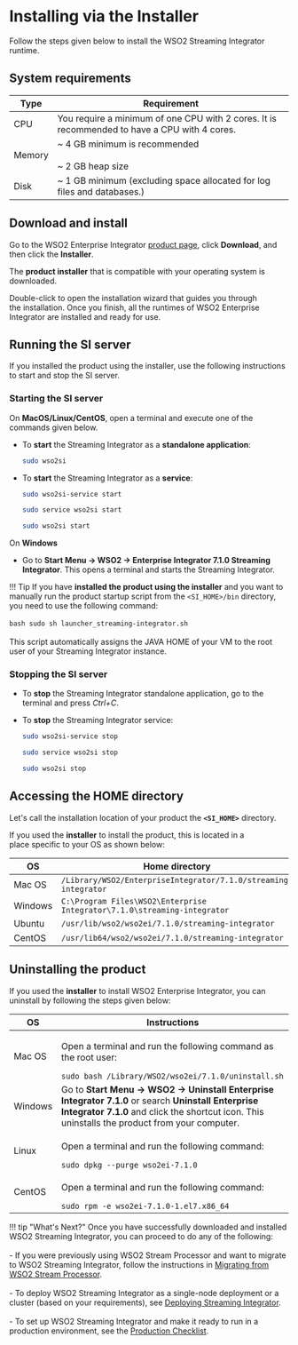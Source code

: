 # Installing via the Installer

Follow the steps given below to install the WSO2 Streaming Integrator runtime.

## System requirements

| Type   | Requirement                                                                                     |
|--------|-------------------------------------------------------------------------------------------------|
| CPU    | You require a minimum of one CPU with 2 cores. It is recommended to have a CPU with 4 cores.    |
| Memory | ~ 4 GB minimum is recommended</br> </br>  ~ 2 GB heap size                                      |
| Disk   | ~ 1 GB minimum (excluding space allocated for log files and databases.)                         |

## Download and install

Go to the WSO2 Enterprise Integrator [product page](https://wso2.com/integration/#), click **Download**, and then click the **Installer**.

The **product installer** that is compatible with your operating system is downloaded.

Double-click to open the installation wizard that guides you through the installation. Once you finish, all the runtimes of WSO2 Enterprise Integrator are installed and ready for use.

## Running the SI server

If you installed the product using the installer, use the following instructions to start and stop the SI server.

### Starting the SI server

On **MacOS/Linux/CentOS**, open a terminal and execute one of the commands given below.

-  To <b>start</b> the Streaming Integrator as a <b>standalone application</b>:

      ```bash
      sudo wso2si
      ```
   
-  To <b>start</b> the Streaming Integrator as a <b>service</b>:
      
      ```bash tab='On MacOS'
      sudo wso2si-service start
      ```

      ```bash tab='On Linux'
      sudo service wso2si start
      ```

      ```bash tab='On Centos'
      sudo wso2si start
      ```

On **Windows**

-  Go to **Start Menu -> WSO2 -> Enterprise Integrator 7.1.0 Streaming Integrator**. This opens a terminal and starts the Streaming Integrator.

!!! Tip
    If you have **installed the product using the installer** and you want to manually run the product startup script from the `<SI_HOME>/bin` directory, you need to use the following command:<br/><br/>
    ```bash
    sudo sh launcher_streaming-integrator.sh
    ```<br/><br/>
    This script automatically assigns the JAVA HOME of your VM to the root user of your Streaming Integrator instance.
    
### Stopping the SI server

-  To <b>stop</b> the Streaming Integrator standalone application, go to the terminal and press <i>Ctrl+C</i>.

-  To <b>stop</b> the Streaming Integrator service:
      
      ```bash tab='On MacOS'
      sudo wso2si-service stop
      ```

      ```bash tab='On Linux'
      sudo service wso2si stop
      ```

      ```bash tab='On CentOS'
      sudo wso2si stop

## Accessing the HOME directory

Let's call the installation location of your product the **`<SI_HOME>`** directory.

If you used the **installer** to install the product, this is located in a place specific to your OS as shown below:

<table style="width:100%;">
   <colgroup>
      <col style="width: 9%" />
      <col style="width: 90%" />
   </colgroup>
   <thead>
      <tr class="header">
         <th>OS</th>
         <th>Home directory</th>
      </tr>
   </thead>
   <tbody>
      <tr class="odd">
         <td>Mac OS</td>
         <td><code>/Library/WSO2/EnterpriseIntegrator/7.1.0/streaming-integrator</code></td>
      </tr>
      <tr class="even">
         <td>Windows</td>
         <td><code>C:\Program Files\WSO2\Enterprise Integrator\7.1.0\streaming-integrator</code></td>
      </tr>
      <tr class="odd">
         <td>Ubuntu</td>
         <td><code>/usr/lib/wso2/wso2ei/7.1.0/streaming-integrator</code></td>
      </tr>
      <tr class="even">
         <td>CentOS</td>
         <td><code>/usr/lib64/wso2/wso2ei/7.1.0/streaming-integrator</code></td>
      </tr>
   </tbody>
</table>

## Uninstalling the product

If you used the **installer** to install WSO2 Enterprise Integrator, you can uninstall by following the steps given below:

<table>
<thead>
<tr class="header">
<th>OS</th>
<th>Instructions</th>
</tr>
</thead>
<tbody>
<tr class="odd">
<td>Mac OS</td>
<td><div class="content-wrapper">
<p>Open a terminal and run the following command as the root user:</p>
  <code>sudo bash /Library/WSO2/wso2ei/7.1.0/uninstall.sh</code>
</div>
</div>
</div></td>
</tr>
<tr class="even">
<td>Windows</td>
<td>Go to <strong>Start Menu -&gt; WSO2 -&gt; Uninstall Enterprise Integrator 7.1.0</strong> or search <strong>Uninstall Enterprise Integrator 7.1.0</strong> and click the shortcut icon. This uninstalls the product from your computer.</td>
</tr>
<tr class="odd">
<td>Linux</td>
<td><div class="content-wrapper">
<p>Open a terminal and run the following command:</p>
<code>sudo dpkg --purge wso2ei-7.1.0</code>
</div>
</div>
</div></td>
</tr>
<tr class="even">
<td>CentOS</td>
<td><div class="content-wrapper">
<p>Open a terminal and run the following command:</p>
<code>sudo rpm -e wso2ei-7.1.0-1.el7.x86_64</code>
</div>
</div>
</div></td>
</tr>
</tbody>
</table>

!!! tip "What's Next?"
    Once you have successfully downloaded and installed WSO2 Streaming Integrator, you can proceed to do any of the following:<br/><br/>
    - If you were previously using WSO2 Stream Processor and want to migrate to WSO2 Streaming Integrator, follow the instructions in [Migrating from WSO2 Stream Processor]({{base_path}}/install-and-setup/upgrading-wso2-si/migrating-from-stream-processor).<br/><br/>
    - To deploy WSO2 Streaming Integrator as a single-node deployment or a cluster (based on your requirements), see [Deploying Streaming Integrator]({{base_path}}/install-and-setup/setup/si-deployment/deployment-guide).<br/><br/>
    - To set up WSO2 Streaming Integrator and make it ready to run in a production environment, see the [Production Checklist]({{base_path}}/install-and-setup/setup/si-setup/production-checklist).<br/><br/>
    